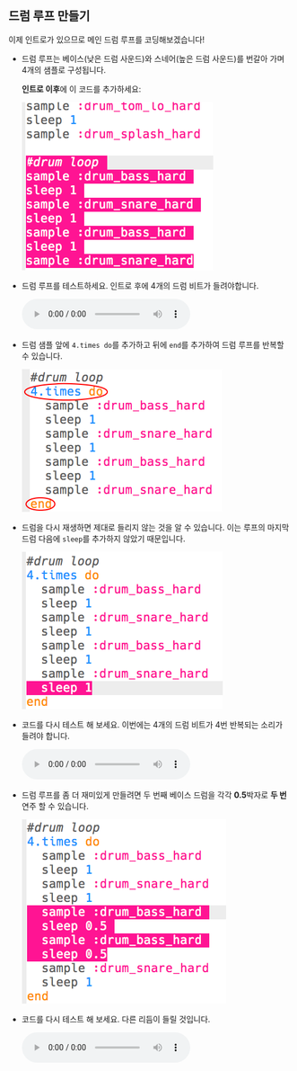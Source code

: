 ## 드럼 루프 만들기

이제 인트로가 있으므로 메인 드럼 루프를 코딩해보겠습니다!

+ 드럼 루프는 베이스(낮은 드럼 사운드)와 스네어(높은 드럼 사운드)를 번갈아 가며 4개의 샘플로 구성됩니다.
    
    **인트로 이후**에 이 코드를 추가하세요:
    
    ![스크린샷](images/drum-main.png)

+ 드럼 루프를 테스트하세요. 인트로 후에 4개의 드럼 비트가 들려야합니다.
    
    <div id="audio-preview" class="pdf-hidden">
    <audio controls preload> 
       <source src="resources/drums-loop-1.mp3" type="audio/mpeg"> 브라우저가 <code>오디오</code>를 지원하지 않습니다. 
     </audio>
    </div>
+ 드럼 샘플 앞에 `4.times do`를 추가하고 뒤에 `end`를 추가하여 드럼 루프를 반복할 수 있습니다.
    
    ![스크린샷](images/drum-loop-bug.png)

+ 드럼을 다시 재생하면 제대로 들리지 않는 것을 알 수 있습니다. 이는 루프의 마지막 드럼 다음에 `sleep`를 추가하지 않았기 때문입니다.
    
    ![스크린샷](images/drum-loop-fix.png)

+ 코드를 다시 테스트 해 보세요. 이번에는 4개의 드럼 비트가 4번 반복되는 소리가 들려야 합니다.
    
    <div id="audio-preview" class="pdf-hidden">
    <audio controls preload> 
      <source src="resources/drums-loop-2.mp3" type="audio/mpeg"> 브라우저가 <code>오디오</code> 를 지원하지 않습니다. 
    </audio>
    </div>
+ 드럼 루프를 좀 더 재미있게 만들려면 두 번째 베이스 드럼을 각각 **0.5**박자로 **두 번** 연주 할 수 있습니다.
    
    ![스크린샷](images/drum-loop-double.png)

+ 코드를 다시 테스트 해 보세요. 다른 리듬이 들릴 것입니다.
    
    <div id="audio-preview" class="pdf-hidden">
    <audio controls preload> 
      <source src="resources/drums-loop-3.mp3" type="audio/mpeg"> 브라우저가 <code>오디오</code>를 지원하지 않습니다. 
    </audio>
    </div>